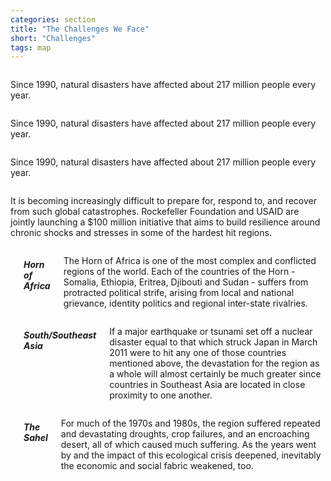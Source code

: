 ```yaml
---
categories: section
title: "The Challenges We Face"
short: "Challenges"
tags: map
---
```


<div class="row">
  <div class="medium-4 small-4 columns">
  	<div class="panel">
	<p class="captions">Since 1990, natural disasters have affected about 217 million people every year.</p>
	</div>
	</div>
  <div class="medium-4 small-4 columns">
  	<div class="panel">
	<p class="captions">Since 1990, natural disasters have affected about 217 million people every year.</p>
	</div>
	</div>
  <div class="medium-4 small-4 columns">
  	<div class="panel">
	<p class="captions">Since 1990, natural disasters have affected about 217 million people every year.</p>
	</div>
	</div>
</div>

<div class="row">

<p class="main">It is becoming increasingly difficult to prepare for, respond to, and recover from such global catastrophes. Rockefeller Foundation and USAID are jointly launching a $100 million initiative that aims to build resilience around chronic shocks and stresses in some of the hardest hit regions.</p>

</div>

<div class="row">
  <div class="medium-4 small-4 columns">
  	<div id='map1' class="map"></div>
	<h5>Horn of Africa</h5>
	<p class="captions">The Horn of Africa is one of the most complex and conflicted regions of the world. Each of the countries of the Horn - Somalia, Ethiopia, Eritrea, Djibouti and Sudan - suffers from protracted political strife, arising from local and national grievance, identity politics and regional inter-state rivalries. </p>
	</div>
  <div class="medium-4 small-4 columns">
  	<div id='map2' class="map"></div>
  	<h5>South/Southeast Asia</h5>
	<p class="captions">If a major earthquake or tsunami set off a nuclear disaster equal to that which struck Japan in March 2011 were to hit any one of those countries  mentioned above, the devastation for the region as a whole will almost  certainly be much greater since countries in Southeast Asia are located  in close proximity to one another.</p>
	</div>
  <div class="medium-4 small-4 columns">
  	<div id='map3' class="map"></div>
	<h5>The Sahel</h5>
	<p class="captions">For much of the 1970s and 1980s, the region suffered repeated and devastating droughts, crop failures, and an encroaching desert, all of  which caused much suffering. As the years went by and the impact of this ecological crisis deepened, inevitably the economic and social fabric weakened, too. </p>
	</div>
</div>
